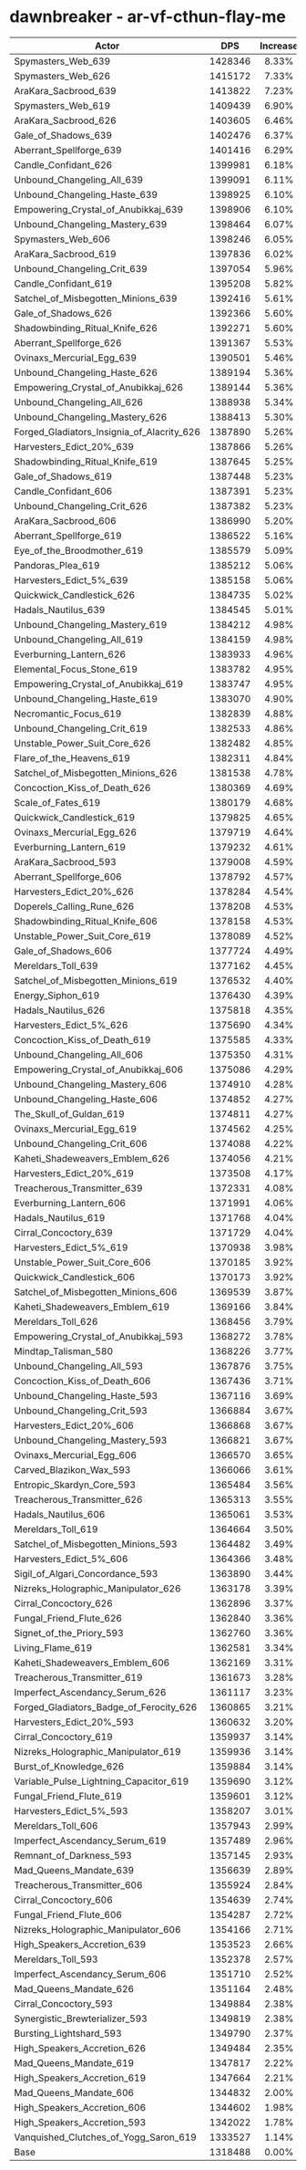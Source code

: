 # dawnbreaker - ar-vf-cthun-flay-me
| Actor | DPS | Increase |
|---|:---:|:---:|
|Spymasters_Web_639|1428346|8.33%|
|Spymasters_Web_626|1415172|7.33%|
|AraKara_Sacbrood_639|1413822|7.23%|
|Spymasters_Web_619|1409439|6.90%|
|AraKara_Sacbrood_626|1403605|6.46%|
|Gale_of_Shadows_639|1402476|6.37%|
|Aberrant_Spellforge_639|1401416|6.29%|
|Candle_Confidant_626|1399981|6.18%|
|Unbound_Changeling_All_639|1399091|6.11%|
|Unbound_Changeling_Haste_639|1398925|6.10%|
|Empowering_Crystal_of_Anubikkaj_639|1398906|6.10%|
|Unbound_Changeling_Mastery_639|1398464|6.07%|
|Spymasters_Web_606|1398246|6.05%|
|AraKara_Sacbrood_619|1397836|6.02%|
|Unbound_Changeling_Crit_639|1397054|5.96%|
|Candle_Confidant_619|1395208|5.82%|
|Satchel_of_Misbegotten_Minions_639|1392416|5.61%|
|Gale_of_Shadows_626|1392366|5.60%|
|Shadowbinding_Ritual_Knife_626|1392271|5.60%|
|Aberrant_Spellforge_626|1391367|5.53%|
|Ovinaxs_Mercurial_Egg_639|1390501|5.46%|
|Unbound_Changeling_Haste_626|1389194|5.36%|
|Empowering_Crystal_of_Anubikkaj_626|1389144|5.36%|
|Unbound_Changeling_All_626|1388938|5.34%|
|Unbound_Changeling_Mastery_626|1388413|5.30%|
|Forged_Gladiators_Insignia_of_Alacrity_626|1387890|5.26%|
|Harvesters_Edict_20%_639|1387866|5.26%|
|Shadowbinding_Ritual_Knife_619|1387645|5.25%|
|Gale_of_Shadows_619|1387448|5.23%|
|Candle_Confidant_606|1387391|5.23%|
|Unbound_Changeling_Crit_626|1387382|5.23%|
|AraKara_Sacbrood_606|1386990|5.20%|
|Aberrant_Spellforge_619|1386522|5.16%|
|Eye_of_the_Broodmother_619|1385579|5.09%|
|Pandoras_Plea_619|1385212|5.06%|
|Harvesters_Edict_5%_639|1385158|5.06%|
|Quickwick_Candlestick_626|1384735|5.02%|
|Hadals_Nautilus_639|1384545|5.01%|
|Unbound_Changeling_Mastery_619|1384212|4.98%|
|Unbound_Changeling_All_619|1384159|4.98%|
|Everburning_Lantern_626|1383933|4.96%|
|Elemental_Focus_Stone_619|1383782|4.95%|
|Empowering_Crystal_of_Anubikkaj_619|1383747|4.95%|
|Unbound_Changeling_Haste_619|1383070|4.90%|
|Necromantic_Focus_619|1382839|4.88%|
|Unbound_Changeling_Crit_619|1382533|4.86%|
|Unstable_Power_Suit_Core_626|1382482|4.85%|
|Flare_of_the_Heavens_619|1382311|4.84%|
|Satchel_of_Misbegotten_Minions_626|1381538|4.78%|
|Concoction_Kiss_of_Death_626|1380369|4.69%|
|Scale_of_Fates_619|1380179|4.68%|
|Quickwick_Candlestick_619|1379825|4.65%|
|Ovinaxs_Mercurial_Egg_626|1379719|4.64%|
|Everburning_Lantern_619|1379232|4.61%|
|AraKara_Sacbrood_593|1379008|4.59%|
|Aberrant_Spellforge_606|1378792|4.57%|
|Harvesters_Edict_20%_626|1378284|4.54%|
|Doperels_Calling_Rune_626|1378208|4.53%|
|Shadowbinding_Ritual_Knife_606|1378158|4.53%|
|Unstable_Power_Suit_Core_619|1378089|4.52%|
|Gale_of_Shadows_606|1377724|4.49%|
|Mereldars_Toll_639|1377162|4.45%|
|Satchel_of_Misbegotten_Minions_619|1376532|4.40%|
|Energy_Siphon_619|1376430|4.39%|
|Hadals_Nautilus_626|1375818|4.35%|
|Harvesters_Edict_5%_626|1375690|4.34%|
|Concoction_Kiss_of_Death_619|1375585|4.33%|
|Unbound_Changeling_All_606|1375350|4.31%|
|Empowering_Crystal_of_Anubikkaj_606|1375086|4.29%|
|Unbound_Changeling_Mastery_606|1374910|4.28%|
|Unbound_Changeling_Haste_606|1374852|4.27%|
|The_Skull_of_Guldan_619|1374811|4.27%|
|Ovinaxs_Mercurial_Egg_619|1374562|4.25%|
|Unbound_Changeling_Crit_606|1374088|4.22%|
|Kaheti_Shadeweavers_Emblem_626|1374056|4.21%|
|Harvesters_Edict_20%_619|1373508|4.17%|
|Treacherous_Transmitter_639|1372331|4.08%|
|Everburning_Lantern_606|1371991|4.06%|
|Hadals_Nautilus_619|1371768|4.04%|
|Cirral_Concoctory_639|1371729|4.04%|
|Harvesters_Edict_5%_619|1370938|3.98%|
|Unstable_Power_Suit_Core_606|1370185|3.92%|
|Quickwick_Candlestick_606|1370173|3.92%|
|Satchel_of_Misbegotten_Minions_606|1369539|3.87%|
|Kaheti_Shadeweavers_Emblem_619|1369166|3.84%|
|Mereldars_Toll_626|1368456|3.79%|
|Empowering_Crystal_of_Anubikkaj_593|1368272|3.78%|
|Mindtap_Talisman_580|1368226|3.77%|
|Unbound_Changeling_All_593|1367876|3.75%|
|Concoction_Kiss_of_Death_606|1367436|3.71%|
|Unbound_Changeling_Haste_593|1367116|3.69%|
|Unbound_Changeling_Crit_593|1366884|3.67%|
|Harvesters_Edict_20%_606|1366868|3.67%|
|Unbound_Changeling_Mastery_593|1366821|3.67%|
|Ovinaxs_Mercurial_Egg_606|1366570|3.65%|
|Carved_Blazikon_Wax_593|1366066|3.61%|
|Entropic_Skardyn_Core_593|1365484|3.56%|
|Treacherous_Transmitter_626|1365313|3.55%|
|Hadals_Nautilus_606|1365061|3.53%|
|Mereldars_Toll_619|1364664|3.50%|
|Satchel_of_Misbegotten_Minions_593|1364482|3.49%|
|Harvesters_Edict_5%_606|1364366|3.48%|
|Sigil_of_Algari_Concordance_593|1363890|3.44%|
|Nizreks_Holographic_Manipulator_626|1363178|3.39%|
|Cirral_Concoctory_626|1362896|3.37%|
|Fungal_Friend_Flute_626|1362840|3.36%|
|Signet_of_the_Priory_593|1362760|3.36%|
|Living_Flame_619|1362581|3.34%|
|Kaheti_Shadeweavers_Emblem_606|1362169|3.31%|
|Treacherous_Transmitter_619|1361673|3.28%|
|Imperfect_Ascendancy_Serum_626|1361117|3.23%|
|Forged_Gladiators_Badge_of_Ferocity_626|1360865|3.21%|
|Harvesters_Edict_20%_593|1360632|3.20%|
|Cirral_Concoctory_619|1359937|3.14%|
|Nizreks_Holographic_Manipulator_619|1359936|3.14%|
|Burst_of_Knowledge_626|1359884|3.14%|
|Variable_Pulse_Lightning_Capacitor_619|1359690|3.12%|
|Fungal_Friend_Flute_619|1359601|3.12%|
|Harvesters_Edict_5%_593|1358207|3.01%|
|Mereldars_Toll_606|1357943|2.99%|
|Imperfect_Ascendancy_Serum_619|1357489|2.96%|
|Remnant_of_Darkness_593|1357145|2.93%|
|Mad_Queens_Mandate_639|1356639|2.89%|
|Treacherous_Transmitter_606|1355924|2.84%|
|Cirral_Concoctory_606|1354639|2.74%|
|Fungal_Friend_Flute_606|1354287|2.72%|
|Nizreks_Holographic_Manipulator_606|1354166|2.71%|
|High_Speakers_Accretion_639|1353523|2.66%|
|Mereldars_Toll_593|1352378|2.57%|
|Imperfect_Ascendancy_Serum_606|1351710|2.52%|
|Mad_Queens_Mandate_626|1351164|2.48%|
|Cirral_Concoctory_593|1349884|2.38%|
|Synergistic_Brewterializer_593|1349819|2.38%|
|Bursting_Lightshard_593|1349790|2.37%|
|High_Speakers_Accretion_626|1349484|2.35%|
|Mad_Queens_Mandate_619|1347817|2.22%|
|High_Speakers_Accretion_619|1347664|2.21%|
|Mad_Queens_Mandate_606|1344832|2.00%|
|High_Speakers_Accretion_606|1344602|1.98%|
|High_Speakers_Accretion_593|1342022|1.78%|
|Vanquished_Clutches_of_Yogg_Saron_619|1333527|1.14%|
|Base|1318488|0.00%|
